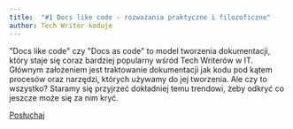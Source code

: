 ```yaml
---
title: 	"#1 Docs like code - rozważania praktyczne i filozoficzne"
author: Tech Writer koduje
---
```


"Docs like code" czy "Docs as code" to model tworzenia dokumentacji, który staje się coraz bardziej popularny wśród Tech Writerów w IT. Głównym założeniem jest traktowanie dokumentacji jak kodu pod kątem procesów oraz narzędzi, których używamy do jej tworzenia. Ale czy to wszystko? Staramy się przyjrzeć dokładniej temu trendowi, żeby odkryć co jeszcze może się za nim kryć.

<a class="btn btn-primary" href="https://anchor.fm/docdeveloper/episodes/1-Docs-like-code---rozwaania-praktyczne-i-filozoficzne-e41dsc" target="_blank"><i class="fas fa-headphones"></i> Posłuchaj</a>

